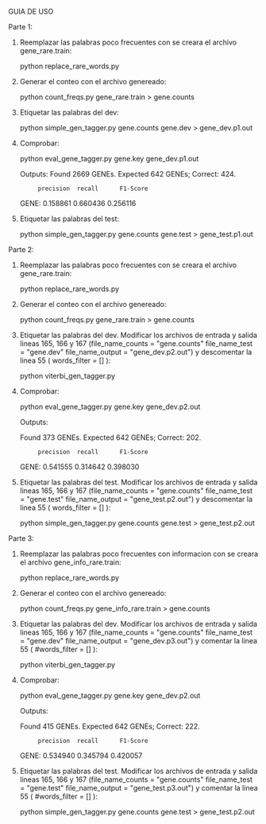 GUIA DE USO

Parte 1:

1. Reemplazar las palabras poco frecuentes con se creara el archivo gene_rare.train:
    
    python replace_rare_words.py

2. Generar el conteo con el archivo genereado:
    
    python count_freqs.py gene_rare.train > gene.counts

3. Etiquetar las palabras del dev:
    
    python simple_gen_tagger.py gene.counts gene.dev > gene_dev.p1.out

4. Comprobar:
    
    python eval_gene_tagger.py gene.key gene_dev.p1.out

    Outputs:
    Found 2669 GENEs. Expected 642 GENEs; Correct: 424.

            precision  recall      F1-Score
    GENE:   0.158861   0.660436    0.256116

5. Etiquetar las palabras del test:
    
    python simple_gen_tagger.py gene.counts gene.test > gene_test.p1.out

Parte 2:
1. Reemplazar las palabras poco frecuentes con se creara el archivo gene_rare.train:
    
    python replace_rare_words.py

2. Generar el conteo con el archivo genereado:
    
    python count_freqs.py gene_rare.train > gene.counts

3. Etiquetar las palabras del dev.
Modificar los archivos de entrada y salida lineas 165, 166 y 167
(file_name_counts = "gene.counts"
file_name_test = "gene.dev"
file_name_output = "gene_dev.p2.out")
y descomentar la linea 55 ( words_filter = [] ):
    
    python viterbi_gen_tagger.py

4. Comprobar:
    
    python eval_gene_tagger.py gene.key gene_dev.p2.out

    Outputs:

    Found 373 GENEs. Expected 642 GENEs; Correct: 202.

            precision  recall      F1-Score
    GENE:   0.541555   0.314642    0.398030

5. Etiquetar las palabras del test.
Modificar los archivos de entrada y salida lineas 165, 166 y 167
(file_name_counts = "gene.counts"
file_name_test = "gene.test"
file_name_output = "gene_test.p2.out")
y descomentar la linea 55 ( words_filter = [] ):
    
    python simple_gen_tagger.py gene.counts gene.test > gene_test.p2.out


Parte 3:

1. Reemplazar las palabras poco frecuentes con informacion con se creara el archivo gene_info_rare.train:
    
    python replace_rare_words.py

2. Generar el conteo con el archivo genereado:
    
    python count_freqs.py gene_info_rare.train > gene.counts

3. Etiquetar las palabras del dev.
Modificar los archivos de entrada y salida lineas 165, 166 y 167
(file_name_counts = "gene.counts"
file_name_test = "gene.dev"
file_name_output = "gene_dev.p3.out")
y comentar la linea 55 ( #words_filter = [] ):
    
    python viterbi_gen_tagger.py

4. Comprobar:
    
    python eval_gene_tagger.py gene.key gene_dev.p2.out

    Outputs:

    Found 415 GENEs. Expected 642 GENEs; Correct: 222.

            precision  recall      F1-Score
    GENE:   0.534940   0.345794    0.420057

5. Etiquetar las palabras del test.
Modificar los archivos de entrada y salida lineas 165, 166 y 167
(file_name_counts = "gene.counts"
file_name_test = "gene.test"
file_name_output = "gene_test.p3.out")
y comentar la linea 55 ( #words_filter = [] ):
    
    python simple_gen_tagger.py gene.counts gene.test > gene_test.p2.out